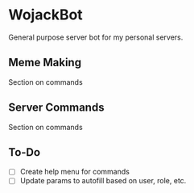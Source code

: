 # WojackBot

General purpose server bot for my personal servers.

## Meme Making

Section on commands

## Server Commands

Section on commands

## To-Do

- [ ] Create help menu for commands
- [ ] Update params to autofill based on user, role, etc.
